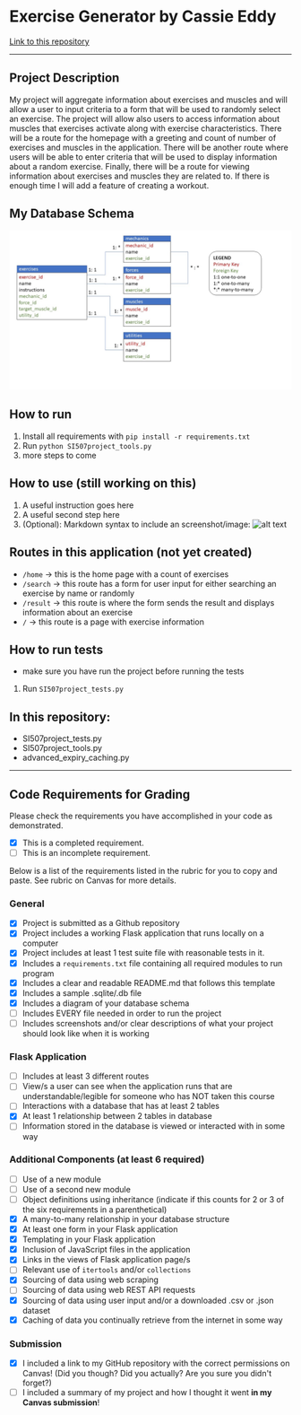# Exercise Generator by Cassie Eddy

[Link to this repository](https://github.com/cikeddy/SI507_Final)

---

## Project Description

My project will aggregate information about exercises and muscles and will allow a user to input criteria to a form that will be used to randomly select an exercise. The project will allow also users to access information about muscles that exercises activate along with exercise characteristics. There will be a route for the homepage with a greeting and count of number of exercises and muscles in the application. There will be another route where users will be able to enter criteria that will be used to display information about a random exercise. Finally, there will be a route for viewing information about exercises and muscles they are related to. If there is enough time I will add a feature of creating a workout.


## My Database Schema
![Exercise Generator Project Schema](database_diagram.jpg)

## How to run

1. Install all requirements with `pip install -r requirements.txt`
2. Run `python SI507project_tools.py` 
3. more steps to come

## How to use (still working on this)

1. A useful instruction goes here
2. A useful second step here
3. (Optional): Markdown syntax to include an screenshot/image: ![alt text](image.jpg)

## Routes in this application (not yet created)
- `/home` -> this is the home page with a count of exercises
- `/search` -> this route has a form for user input for either searching an exercise by name or randomly
- `/result` -> this route is where the form sends the result and displays information about an exercise
- `/` -> this route is a page with  exercise information

## How to run tests
- make sure you have run the project before running the tests
1. Run `SI507project_tests.py`

## In this repository:
- SI507project_tests.py
- SI507project_tools.py
- advanced_expiry_caching.py

---
## Code Requirements for Grading
Please check the requirements you have accomplished in your code as demonstrated.
- [x] This is a completed requirement.
- [ ] This is an incomplete requirement.

Below is a list of the requirements listed in the rubric for you to copy and paste.  See rubric on Canvas for more details.

### General
- [x] Project is submitted as a Github repository
- [x] Project includes a working Flask application that runs locally on a computer
- [x] Project includes at least 1 test suite file with reasonable tests in it.
- [x] Includes a `requirements.txt` file containing all required modules to run program
- [x] Includes a clear and readable README.md that follows this template
- [x] Includes a sample .sqlite/.db file
- [x] Includes a diagram of your database schema
- [ ] Includes EVERY file needed in order to run the project
- [ ] Includes screenshots and/or clear descriptions of what your project should look like when it is working

### Flask Application
- [ ] Includes at least 3 different routes
- [ ] View/s a user can see when the application runs that are understandable/legible for someone who has NOT taken this course
- [ ] Interactions with a database that has at least 2 tables
- [x] At least 1 relationship between 2 tables in database
- [ ] Information stored in the database is viewed or interacted with in some way

### Additional Components (at least 6 required)
- [ ] Use of a new module
- [ ] Use of a second new module
- [ ] Object definitions using inheritance (indicate if this counts for 2 or 3 of the six requirements in a parenthetical)
- [x] A many-to-many relationship in your database structure
- [x] At least one form in your Flask application
- [x] Templating in your Flask application
- [x] Inclusion of JavaScript files in the application
- [x] Links in the views of Flask application page/s
- [ ] Relevant use of `itertools` and/or `collections`
- [x] Sourcing of data using web scraping
- [ ] Sourcing of data using web REST API requests
- [x] Sourcing of data using user input and/or a downloaded .csv or .json dataset
- [x] Caching of data you continually retrieve from the internet in some way

### Submission
- [x] I included a link to my GitHub repository with the correct permissions on Canvas! (Did you though? Did you actually? Are you sure you didn't forget?)
- [ ] I included a summary of my project and how I thought it went **in my Canvas submission**!
